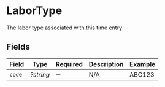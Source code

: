 # LaborType

The labor type associated with this time entry


## Fields

| Field              | Type               | Required           | Description        | Example            |
| ------------------ | ------------------ | ------------------ | ------------------ | ------------------ |
| `code`             | *?string*          | :heavy_minus_sign: | N/A                | ABC123             |